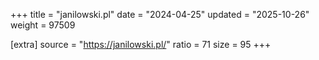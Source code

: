 +++
title = "janilowski.pl"
date = "2024-04-25"
updated = "2025-10-26"
weight = 97509

[extra]
source = "https://janilowski.pl/"
ratio = 71
size = 95
+++
